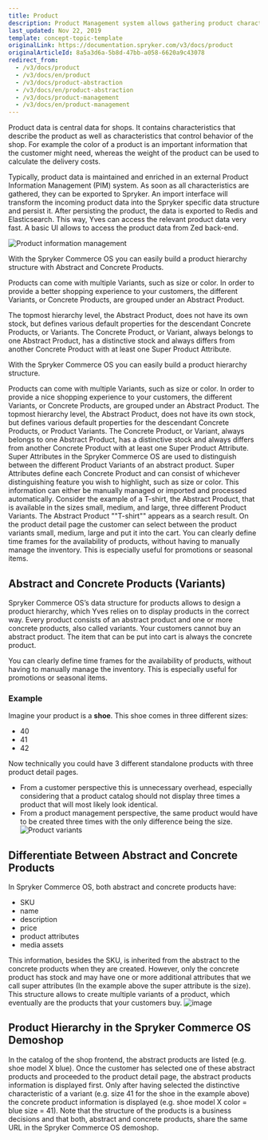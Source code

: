 ```yaml
---
title: Product
description: Product Management system allows gathering product characteristics and exported them to Spryker. Products can be managed in the Back Office and displayed in Yves
last_updated: Nov 22, 2019
template: concept-topic-template
originalLink: https://documentation.spryker.com/v3/docs/product
originalArticleId: 8a5a3d6a-5b8d-47bb-a058-6620a9c43078
redirect_from:
  - /v3/docs/product
  - /v3/docs/en/product
  - /v3/docs/product-abstraction
  - /v3/docs/en/product-abstraction
  - /v3/docs/product-management
  - /v3/docs/en/product-management
---
```


Product data is central data for shops. It contains characteristics that describe the product as well as characteristics that control behavior of the shop. For example the color of a product is an important information that the customer might need, whereas the weight of the product can be used to calculate the delivery costs.

Typically, product data is maintained and enriched in an external Product Information Management (PIM) system. As soon as all characteristics are gathered, they can be exported to Spryker. An import interface will transform the incoming product data into the Spryker specific data structure and persist it. After persisting the product, the data is exported to Redis and Elasticsearch. This way, Yves can access the relevant product data very fast. A basic UI allows to access the product data from Zed back-end.

![Product information management](https://spryker.s3.eu-central-1.amazonaws.com/docs/Features/Product+Management/Product/product_information_management.png)


With the Spryker Commerce OS you can easily build a product hierarchy structure with Abstract and Concrete Products.

Products can come with multiple Variants, such as size or color. In order to provide a better shopping experience to your customers, the different Variants, or Concrete Products, are grouped under an Abstract Product.

The topmost hierarchy level, the Abstract Product, does not have its own stock, but defines various default properties for the descendant Concrete Products, or Variants. The Concrete Product, or Variant, always belongs to one Abstract Product, has a distinctive stock and always differs from another Concrete Product with at least one Super Product Attribute.

With the Spryker Commerce OS you can easily build a product hierarchy structure.

Products can come with multiple Variants, such as size or color. In order to provide a nice shopping experience to your customers, the different Variants, or Concrete Products, are grouped under an Abstract Product. The topmost hierarchy level, the Abstract Product, does not have its own stock, but defines various default properties for the descendant Concrete Products, or Product Variants. The Concrete Product, or Variant, always belongs to one Abstract Product, has a distinctive stock and always differs from another Concrete Product with at least one Super Product Attribute. Super Attributes in the Spryker Commerce OS are used to distinguish between the different Product Variants of an abstract product. Super Attributes define each Concrete Product and can consist of whichever distinguishing feature you wish to highlight, such as size or color. This information can either be manually managed or imported and processed automatically. Consider the example of a T-shirt, the Abstract Product, that is available in the sizes small, medium, and large, three different Product Variants. The Abstract Product ""T-shirt"" appears as a search result. On the product detail page the customer can select between the product variants small, medium, large and put it into the cart. You can clearly define time frames for the availability of products, without having to manually manage the inventory. This is especially useful for promotions or seasonal items.

## Abstract and Concrete Products (Variants)
Spryker Commerce OS’s data structure for products allows to design a product hierarchy, which Yves relies on to display products in the correct way. Every product consists of an abstract product and one or more concrete products, also called variants. Your customers cannot buy an abstract product. The item that can be put into cart is always the concrete product.

You can clearly define time frames for the availability of products, without having to manually manage the inventory. This is especially useful for promotions or seasonal items.

### Example
Imagine your product is a **shoe**. This shoe comes in three different sizes:

- 40
- 41
- 42

Now technically you could have 3 different standalone products with three product detail pages.

- From a customer perspective this is unnecessary overhead, especially considering that a product catalog should not display three times a product that will most likely look identical.
- From a product management perspective, the same product would have to be created three times with the only difference being the size.
![Product variants](https://spryker.s3.eu-central-1.amazonaws.com/docs/Features/Product+Management/Product+Abstraction/product_variants.png)

## Differentiate Between Abstract and Concrete Products
In Spryker Commerce OS, both abstract and concrete products have:

* SKU
* name
* description
* price
* product attributes
* media assets

This information, besides the SKU, is inherited from the abstract to the concrete products when they are created. However, only the concrete product has stock and may have one or more additional attributes that we call super attributes (In the example above the super attribute is the size). This structure allows to create multiple variants of a product, which eventually are the products that your customers buy.
![image](https://spryker.s3.eu-central-1.amazonaws.com/docs/Features/Product+Management/Product+Abstraction/producterd.png)

## Product Hierarchy in the Spryker Commerce OS Demoshop 
In the catalog of the shop frontend, the abstract products are listed (e.g. shoe model X blue). Once the customer has selected one of these abstract products and proceeded to the product detail page, the abstract products information is displayed first. Only after having selected the distinctive characteristic of a variant (e.g. size 41 for the shoe in the example above) the concrete product information is displayed (e.g. shoe model X color = blue size = 41). Note that the structure of the products is a business decisions and that both, abstract and concrete products, share the same URL in the Spryker Commerce OS demoshop.
